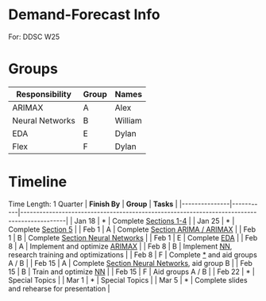 # Demand-Forecast Info
For: DDSC W25

# Groups
| **Responsibility** | **Group** | **Names**                                                                                  |
|--------------------|-----------|--------------------------------------------------------------------------------------------|
| ARIMAX             | A         | Alex                                                   |
| Neural Networks    | B         | William                                                     |
| EDA                | E         | Dylan                                   |
| Flex               | F         | Dylan                                  |

# Timeline
Time Length: 1 Quarter
| **Finish By** | **Group** | **Tasks**                                                                                  |
|---------------|-----------|--------------------------------------------------------------------------------------------|
| Jan 18        | *         | Complete [Sections 1-4](/info/README.md)                                                   |
| Jan 25        | *         | Complete [Section 5](/info/README.md)                                                      |
| Feb 1         | A         | Complete [Section ARIMA / ARIMAX](/info/model/README.md)                                   |
| Feb 1         | B         | Complete [Section Neural Networks](/info/model/README.md)                                  |
| Feb 1         | E         | Complete [EDA](/info/README.md)                                                            |
| Feb 8         | A         | Implement and optimize [ARIMAX](/info/README.md)                                           |
| Feb 8         | B         | Implement [NN](/info/README.md), research training and optimizations                       |
| Feb 8         | F         | Complete [*](/info/model/README.md) and aid groups A / B                                   |
| Feb 15        | A         | Complete [Section Neural Networks](/info/model/README.md), aid group B                     |
| Feb 15        | B         | Train and optimize [NN](/info/README.md)                                                   |
| Feb 15        | F         | Aid groups A / B                                                                           |
| Feb 22        | *         | Special Topics                                                                             |
| Mar 1         | *         | Special Topics                                                                             |
| Mar 5         | *         | Complete slides and rehearse for presentation                                              |
